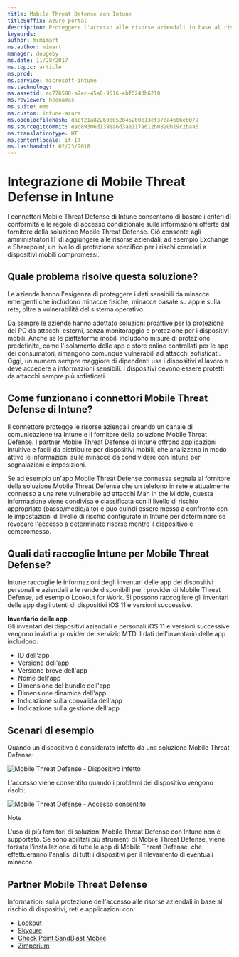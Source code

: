 ```yaml
---
title: Mobile Threat Defense con Intune
titleSuffix: Azure portal
description: Proteggere l'accesso alle risorse aziendali in base al rischio dei dispositivi
keywords: 
author: msmimart
ms.author: mimart
manager: dougeby
ms.date: 11/28/2017
ms.topic: article
ms.prod: 
ms.service: microsoft-intune
ms.technology: 
ms.assetid: ac77b590-a7ec-45a0-9516-ebf5243b6210
ms.reviewer: heenamac
ms.suite: ems
ms.custom: intune-azure
ms.openlocfilehash: da0f21a822608052846200e13ef37ca4606e6079
ms.sourcegitcommit: eac89306d1391a6d3ae1179612b0820b19c2baa6
ms.translationtype: HT
ms.contentlocale: it-IT
ms.lasthandoff: 02/23/2018
---
```

# <a name="mobile-threat-defense-integration-with-intune"></a>Integrazione di Mobile Threat Defense in Intune


I connettori Mobile Threat Defense di Intune consentono di basare i criteri di conformità e le regole di accesso condizionale sulle informazioni offerte dal fornitore della soluzione Mobile Threat Defense. Ciò consente agli amministratori IT di aggiungere alle risorse aziendali, ad esempio Exchange e Sharepoint, un livello di protezione specifico per i rischi correlati a dispositivi mobili compromessi.

## <a name="what-problem-does-this-solve"></a>Quale problema risolve questa soluzione?

Le aziende hanno l'esigenza di proteggere i dati sensibili da minacce emergenti che includono minacce fisiche, minacce basate su app e sulla rete, oltre a vulnerabilità del sistema operativo.

Da sempre le aziende hanno adottato soluzioni proattive per la protezione dei PC da attacchi esterni, senza monitoraggio e protezione per i dispositivi mobili. Anche se le piattaforme mobili includono misure di protezione predefinite, come l'isolamento delle app e store online controllati per le app dei consumatori, rimangono comunque vulnerabili ad attacchi sofisticati. Oggi, un numero sempre maggiore di dipendenti usa i dispositivi al lavoro e deve accedere a informazioni sensibili. I dispositivi devono essere protetti da attacchi sempre più sofisticati.

## <a name="how-the-intune-mobile-threat-defense-connectors-work"></a>Come funzionano i connettori Mobile Threat Defense di Intune?

Il connettore protegge le risorse aziendali creando un canale di comunicazione tra Intune e il fornitore della soluzione Mobile Threat Defense. I partner Mobile Threat Defense di Intune offrono applicazioni intuitive e facili da distribuire per dispositivi mobili, che analizzano in modo attivo le informazioni sulle minacce da condividere con Intune per segnalazioni e imposizioni. 

Se ad esempio un'app Mobile Threat Defense connessa segnala al fornitore della soluzione Mobile Threat Defense che un telefono in rete è attualmente connesso a una rete vulnerabile ad attacchi Man in the Middle, questa informazione viene condivisa e classificata con il livello di rischio appropriato (basso/medio/alto) e può quindi essere messa a confronto con le impostazioni di livello di rischio configurate in Intune per determinare se revocare l'accesso a determinate risorse mentre il dispositivo è compromesso.

## <a name="what-data-does-intune-collect-for-mobile-threat-defense"></a>Quali dati raccoglie Intune per Mobile Threat Defense?

Intune raccoglie le informazioni degli inventari delle app dei dispositivi personali e aziendali e le rende disponibili per i provider di Mobile Threat Defense, ad esempio Lookout for Work. Si possono raccogliere gli inventari delle app dagli utenti di dispositivi iOS 11 e versioni successive.

**Inventario delle app**  
Gli inventari dei dispositivi aziendali e personali iOS 11 e versioni successive vengono inviati al provider del servizio MTD. I dati dell'inventario delle app includono:

 - ID dell'app
 - Versione dell'app
 - Versione breve dell'app
 - Nome dell'app
 - Dimensione del bundle dell'app
 - Dimensione dinamica dell'app
 - Indicazione sulla convalida dell'app
 - Indicazione sulla gestione dell'app

## <a name="sample-scenarios"></a>Scenari di esempio

Quando un dispositivo è considerato infetto da una soluzione Mobile Threat Defense:

![Mobile Threat Defense - Dispositivo infetto](./media/MTD-image-1.png)

L'accesso viene consentito quando i problemi del dispositivo vengono risolti:

![Mobile Threat Defense - Accesso consentito](./media/MTD-image-2.png)

> [!NOTE] 
> L'uso di più fornitori di soluzioni Mobile Threat Defense con Intune non è supportato. Se sono abilitati più strumenti di Mobile Threat Defense, viene forzata l'installazione di tutte le app di Mobile Threat Defense, che effettueranno l'analisi di tutti i dispositivi per il rilevamento di eventuali minacce.

## <a name="mobile-threat-defense-partners"></a>Partner Mobile Threat Defense

Informazioni sulla protezione dell'accesso alle risorse aziendali in base al rischio di dispositivi, reti e applicazioni con:

- [Lookout](lookout-mobile-threat-defense-connector.md)
- [Skycure](skycure-mobile-threat-defense-connector.md)
- [Check Point SandBlast Mobile](checkpoint-sandblast-mobile-mobile-threat-defense-connector.md)
- [Zimperium](zimperium-mobile-threat-defense-connector.md)
